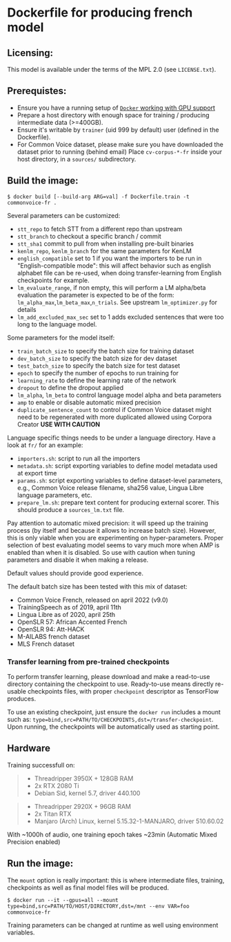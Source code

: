 # Dockerfile for producing french model

## Licensing:

This model is available under the terms of the MPL 2.0 (see `LICENSE.txt`).

## Prerequistes:

* Ensure you have a running setup of [`Docker` working with GPU support](https://docs.docker.com/config/containers/resource_constraints/#gpu)
* Prepare a host directory with enough space for training / producing intermediate data (>=400GB).
* Ensure it's writable by `trainer` (uid 999 by default) user (defined in the Dockerfile).
* For Common Voice dataset, please make sure you have downloaded the dataset prior to running (behind email)
  Place `cv-corpus-*-fr` inside your host directory, in a `sources/` subdirectory.

## Build the image:

```
$ docker build [--build-arg ARG=val] -f Dockerfile.train -t commonvoice-fr .
```

Several parameters can be customized:
 - `stt_repo` to fetch STT from a different repo than upstream
 - `stt_branch` to checkout a specific branch / commit
 - `stt_sha1` commit to pull from when installing pre-built binaries
 - `kenlm_repo`, `kenlm_branch` for the same parameters for KenLM
 - `english_compatible` set to 1 if you want the importers to be run in
    "English-compatible mode": this will affect behavior such as english
    alphabet file can be re-used, when doing transfer-learning from English
    checkpoints for example.
 - `lm_evaluate_range`, if non empty, this will perform a LM alpha/beta evaluation
    the parameter is expected to be of the form: `lm_alpha_max`,`lm_beta_max`,`n_trials`.
    See upstream `lm_optimizer.py` for details
 - `lm_add_excluded_max_sec` set to 1 adds excluded sentences that were too long to the language model.

Some parameters for the model itself:
 - `train_batch_size` to specify the batch size for training dataset
 - `dev_batch_size` to specify the batch size for dev dataset
 - `test_batch_size` to specify the batch size for test dataset
 - `epoch` to specify the number of epochs to run training for
 - `learning_rate` to define the learning rate of the network
 - `dropout` to define the dropout applied
 - `lm_alpha`, `lm_beta` to control language model alpha and beta parameters
 - `amp` to enable or disable automatic mixed precision
 - `duplicate_sentence_count` to control if Common Voice dataset might need
    to be regenerated with more duplicated allowed using Corpora Creator
    **USE WITH CAUTION**

Language specific things needs to be under a language directory. Have a look at `fr/` for an example:
 - `importers.sh`: script to run all the importers
 - `metadata.sh`: script exporting variables to define model metadata used at export time
 - `params.sh`: script exporting variables to define dataset-level parameters, e.g.,
                Common Voice release filename, sha256 value, Lingua Libre language
		parameters, etc.
 - `prepare_lm.sh`: prepare text content for producing external scorer. This
                    should produce a `sources_lm.txt` file.

Pay attention to automatic mixed precision: it will speed up the training
process (by itself and because it allows to increase batch size). However,
this is only viable when you are experimenting on hyper-parameters. Proper
selection of best evaluating model seems to vary much more when AMP is enabled
than when it is disabled. So use with caution when tuning parameters and
disable it when making a release.

Default values should provide good experience.

The default batch size has been tested with this mix of dataset:
 - Common Voice French, released on april 2022 (v9.0)
 - TrainingSpeech as of 2019, april 11th
 - Lingua Libre as of 2020, april 25th
 - OpenSLR 57: African Accented French
 - OpenSLR 94: Att-HACK
 - M-AILABS french dataset
 - MLS French dataset

### Transfer learning from pre-trained checkpoints

To perform transfer learning, please download and make a read-to-use directory
containing the checkpoint to use. Ready-to-use means directly re-usable checkpoints
files, with proper `checkpoint` descriptor as TensorFlow produces.

To use an existing checkpoint, just ensure the `docker run` includes a mount such as:
`type=bind,src=PATH/TO/CHECKPOINTS,dst=/transfer-checkpoint`. Upon running, the checkpoints will be automatically used as starting point.

## Hardware

Training successfull on:

> - Threadripper 3950X + 128GB RAM
> - 2x RTX 2080 Ti
> - Debian Sid, kernel 5.7, driver 440.100

> - Threadripper 2920X + 96GB RAM
> - 2x Titan RTX
> - Manjaro (Arch) Linux, kernel 5.15.32-1-MANJARO, driver 510.60.02


With ~1000h of audio, one training epoch takes ~23min (Automatic Mixed Precision enabled)

## Run the image:

The `mount` option is really important: this is where intermediate files, training, checkpoints as
well as final model files will be produced.

```
$ docker run --it --gpus=all --mount type=bind,src=PATH/TO/HOST/DIRECTORY,dst=/mnt --env VAR=foo commonvoice-fr
```

Training parameters can be changed at runtime as well using environment variables.
